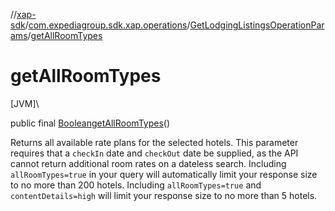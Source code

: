 //[xap-sdk](../../../index.md)/[com.expediagroup.sdk.xap.operations](../index.md)/[GetLodgingListingsOperationParams](index.md)/[getAllRoomTypes](get-all-room-types.md)

# getAllRoomTypes

[JVM]\

public final [Boolean](https://docs.oracle.com/javase/8/docs/api/java/lang/Boolean.html)[getAllRoomTypes](get-all-room-types.md)()

Returns all available rate plans for the selected hotels.  This parameter requires that a `checkIn` date and `checkOut` date be supplied, as the API cannot return additional room rates on a dateless search.  Including `allRoomTypes=true` in your query will automatically limit your response size to no more than 200 hotels.  Including `allRoomTypes=true` and `contentDetails=high` will limit your response size to no more than 5 hotels.
